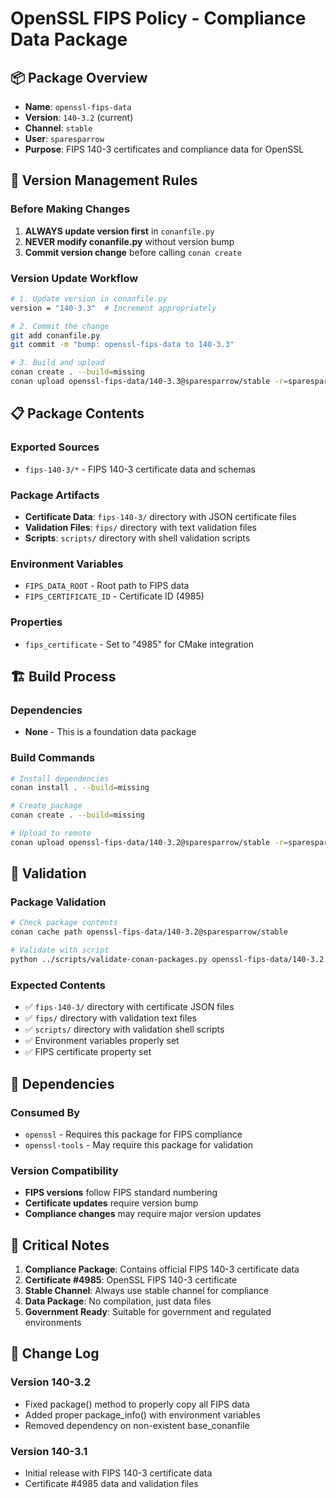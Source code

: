 # OpenSSL FIPS Policy - Compliance Data Package

## 📦 Package Overview
- **Name**: `openssl-fips-data`
- **Version**: `140-3.2` (current)
- **Channel**: `stable`
- **User**: `sparesparrow`
- **Purpose**: FIPS 140-3 certificates and compliance data for OpenSSL

## 🔄 Version Management Rules

### Before Making Changes
1. **ALWAYS update version first** in `conanfile.py`
2. **NEVER modify conanfile.py** without version bump
3. **Commit version change** before calling `conan create`

### Version Update Workflow
```bash
# 1. Update version in conanfile.py
version = "140-3.3"  # Increment appropriately

# 2. Commit the change
git add conanfile.py
git commit -m "bump: openssl-fips-data to 140-3.3"

# 3. Build and upload
conan create . --build=missing
conan upload openssl-fips-data/140-3.3@sparesparrow/stable -r=sparesparrow-conan
```

## 📋 Package Contents

### Exported Sources
- `fips-140-3/*` - FIPS 140-3 certificate data and schemas

### Package Artifacts
- **Certificate Data**: `fips-140-3/` directory with JSON certificate files
- **Validation Files**: `fips/` directory with text validation files
- **Scripts**: `scripts/` directory with shell validation scripts

### Environment Variables
- `FIPS_DATA_ROOT` - Root path to FIPS data
- `FIPS_CERTIFICATE_ID` - Certificate ID (4985)

### Properties
- `fips_certificate` - Set to "4985" for CMake integration

## 🏗️ Build Process

### Dependencies
- **None** - This is a foundation data package

### Build Commands
```bash
# Install dependencies
conan install . --build=missing

# Create package
conan create . --build=missing

# Upload to remote
conan upload openssl-fips-data/140-3.2@sparesparrow/stable -r=sparesparrow-conan
```

## 🧪 Validation

### Package Validation
```bash
# Check package contents
conan cache path openssl-fips-data/140-3.2@sparesparrow/stable

# Validate with script
python ../scripts/validate-conan-packages.py openssl-fips-data/140-3.2
```

### Expected Contents
- ✅ `fips-140-3/` directory with certificate JSON files
- ✅ `fips/` directory with validation text files
- ✅ `scripts/` directory with validation shell scripts
- ✅ Environment variables properly set
- ✅ FIPS certificate property set

## 🔗 Dependencies

### Consumed By
- `openssl` - Requires this package for FIPS compliance
- `openssl-tools` - May require this package for validation

### Version Compatibility
- **FIPS versions** follow FIPS standard numbering
- **Certificate updates** require version bump
- **Compliance changes** may require major version updates

## 🚨 Critical Notes

1. **Compliance Package**: Contains official FIPS 140-3 certificate data
2. **Certificate #4985**: OpenSSL FIPS 140-3 certificate
3. **Stable Channel**: Always use stable channel for compliance
4. **Data Package**: No compilation, just data files
5. **Government Ready**: Suitable for government and regulated environments

## 📝 Change Log

### Version 140-3.2
- Fixed package() method to properly copy all FIPS data
- Added proper package_info() with environment variables
- Removed dependency on non-existent base_conanfile

### Version 140-3.1
- Initial release with FIPS 140-3 certificate data
- Certificate #4985 data and validation files